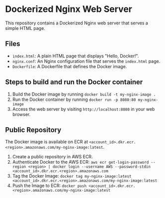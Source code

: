 # Dockerized Nginx Web Server

This repository contains a Dockerized Nginx web server that serves a simple HTML page.

## Files

* `index.html`: A plain HTML page that displays "Hello, Docker!".
* `nginx.conf`: An Nginx configuration file that serves the `index.html` page.
* `Dockerfile`: A Dockerfile that defines the Docker image.

## Steps to build and run the Docker container

1. Build the Docker image by running `docker build -t my-nginx-image .`
2. Run the Docker container by running `docker run -p 8080:80 my-nginx-image`
3. Access the web server by visiting `http://localhost:8080` in your web browser.

## Public Repository

The Docker image is available on ECR at `<account_id>.dkr.ecr.<region>.amazonaws.com/my-nginx-image:latest`.   
1. Create a public repository in AWS ECR.
2. Authenticate Docker to the AWS ECR:
   `aws ecr get-login-password --region <region> | docker login --username AWS --password-stdin <account_id>.dkr.ecr.<region>.amazonaws.com`
3. Tag the Docker Image:
   `docker tag my-nginx-image:latest <account_id>.dkr.ecr.<region>.amazonaws.com/my-nginx-image:latest`
4. Push the Image to ECR:
   `docker push <account_id>.dkr.ecr.<region>.amazonaws.com/my-nginx-image:latest`   
